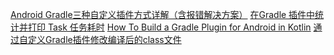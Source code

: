 [Android Gradle三种自定义插件方式详解（含报错解决方案）](https://blog.csdn.net/qq_41885673/article/details/125487018)
[在Gradle 插件中统计并打印 Task 任务耗时](https://www.jianshu.com/p/bdd834b54f7a)
[How To Build a Gradle Plugin for Android in Kotlin](https://medium.com/swlh/how-to-build-a-gradle-plugin-for-android-in-kotlin-9a5772575f93)
[通过自定义Gradle插件修改编译后的class文件](https://blog.csdn.net/huachao1001/article/details/51819972)